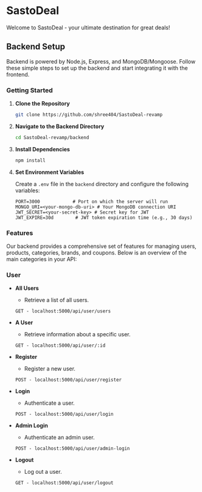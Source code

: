 # SastoDeal

Welcome to SastoDeal - your ultimate destination for great deals!

## Backend Setup

Backend is powered by Node.js, Express, and MongoDB/Mongoose. Follow these simple steps to set up the backend and start integrating it with the frontend.

### Getting Started

1. **Clone the Repository**

   ```bash
   git clone https://github.com/shree404/SastoDeal-revamp
   ```

2. **Navigate to the Backend Directory**

   ```bash
   cd SastoDeal-revamp/backend
   ```

3. **Install Dependencies**

   ```bash
   npm install
   ```

4. **Set Environment Variables**

   Create a `.env` file in the `backend` directory and configure the following variables:

   ```
   PORT=3000            # Port on which the server will run
   MONGO_URI=<your-mongo-db-uri> # Your MongoDB connection URI
   JWT_SECRET=<your-secret-key> # Secret key for JWT
   JWT_EXPIRE=30d        # JWT token expiration time (e.g., 30 days)
   ```

### Features

Our backend provides a comprehensive set of features for managing users, products, categories, brands, and coupons. Below is an overview of the main categories in your API:

### User

- **All Users**

  - Retrieve a list of all users.

  ```
  GET - localhost:5000/api/user/users
  ```

- **A User**

  - Retrieve information about a specific user.

  ```
  GET - localhost:5000/api/user/:id
  ```

- **Register**

  - Register a new user.

  ```
  POST - localhost:5000/api/user/register
  ```

- **Login**

  - Authenticate a user.

  ```
  POST - localhost:5000/api/user/login
  ```

- **Admin Login**

  - Authenticate an admin user.

  ```
  POST - localhost:5000/api/user/admin-login
  ```

- **Logout**
  - Log out a user.
  ```
  GET - localhost:5000/api/user/logout
  ```
  <!--
- **Wishlist**
  - Retrieve the wishlist of a user.
  - Require `refreshToken` of admin
  ```
  GET - localhost:5000/api/user/wishlist
  ```
  -->

### Product

- **Create Product**

  - Add a new product.
  - Require `refreshToken` of admin

  ```
  POST - localhost:5000/api/product/wishlist
  ```

- **Get a Product**

  - Retrieve information about a specific product.

  ```
  GET - localhost:5000/api/product/:id
  ```

- **Delete a Product**

  - Remove a product.
  - Require `refreshToken` of admin

  ```
  DELETE - localhost:5000/api/product/:id
  ```

- **Update a Product**
  - Modify product details.
  - Require `refreshToken` of admin
  ```
  PUT - localhost:5000/api/product/:id
  ```
  <!--
- **Add to Wishlist**
  - Add a product to a user's wishlist.
    -->
- **Ratings**

  - Add ratings and comments to a product.

- **Get All Products**

  - Retrieve a list of all products.

- **Query**

  - Filter products based on price range.

- **Sorting**

  - Sort products based on specified criteria.

- **Fields Limit**
  - Retrieve products with limited fields.

### Category

- **Create Category**

  - Add a new product category.

- **Update Category**

  - Modify category details.

- **Delete Category**

  - Remove a product category.

- **Get a Category**

  - Retrieve information about a specific category.

- **Get All Categories**
  - Retrieve a list of all categories.

### Brand

- **Create Brand**

  - Add a new brand.

- **Update Brand**

  - Modify brand details.

- **Delete Brand**

  - Remove a brand.

- **Get a Brand**

  - Retrieve information about a specific brand.

- **Get All Brands**
  - Retrieve a list of all brands.

### Coupon

- **Create Coupon**

  - Add a new coupon.

- **Update Coupon**

  - Modify coupon details.

- **Delete Coupon**

  - Remove a coupon.

- **Get a Coupon**
  - Retrieve information about a specific coupon.

The collection includes various authentication methods such as bearer tokens for user and admin access to secure the endpoints.

### Running the Server

Once everything is set up, run the server:

```bash
npm run server
```

Now, your backend is up and running on the specified port!

For frontend integration, make API calls to the provided endpoints, such as `router.post("/register", createUser);`, `router.post("/login", loginUserCtrl);`, etc.
